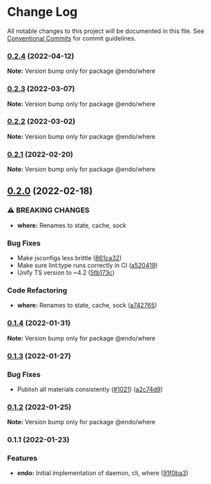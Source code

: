 # Change Log

All notable changes to this project will be documented in this file.
See [Conventional Commits](https://conventionalcommits.org) for commit guidelines.

### [0.2.4](https://github.com/endojs/endo/compare/@endo/where@0.2.3...@endo/where@0.2.4) (2022-04-12)

**Note:** Version bump only for package @endo/where





### [0.2.3](https://github.com/endojs/endo/compare/@endo/where@0.2.2...@endo/where@0.2.3) (2022-03-07)

**Note:** Version bump only for package @endo/where





### [0.2.2](https://github.com/endojs/endo/compare/@endo/where@0.2.1...@endo/where@0.2.2) (2022-03-02)

**Note:** Version bump only for package @endo/where





### [0.2.1](https://github.com/endojs/endo/compare/@endo/where@0.2.0...@endo/where@0.2.1) (2022-02-20)

**Note:** Version bump only for package @endo/where





## [0.2.0](https://github.com/endojs/endo/compare/@endo/where@0.1.4...@endo/where@0.2.0) (2022-02-18)


### ⚠ BREAKING CHANGES

* **where:** Renames to state, cache, sock

### Bug Fixes

* Make jsconfigs less brittle ([861ca32](https://github.com/endojs/endo/commit/861ca32a72f0a48410fd93b1cbaaad9139590659))
* Make sure lint:type runs correctly in CI ([a520419](https://github.com/endojs/endo/commit/a52041931e72cb7b7e3e21dde39c099cc9f262b0))
* Unify TS version to ~4.2 ([5fb173c](https://github.com/endojs/endo/commit/5fb173c05c9427dca5adfe66298c004780e8b86c))


### Code Refactoring

* **where:** Renames to state, cache, sock ([a742765](https://github.com/endojs/endo/commit/a742765eb9ef6e7bfd178ce7ded7fa96300fe7f8))



### [0.1.4](https://github.com/endojs/endo/compare/@endo/where@0.1.3...@endo/where@0.1.4) (2022-01-31)

**Note:** Version bump only for package @endo/where





### [0.1.3](https://github.com/endojs/endo/compare/@endo/where@0.1.2...@endo/where@0.1.3) (2022-01-27)


### Bug Fixes

* Publish all materials consistently ([#1021](https://github.com/endojs/endo/issues/1021)) ([a2c74d9](https://github.com/endojs/endo/commit/a2c74d9de68a325761d62e1b2187a117ef884571))



### [0.1.2](https://github.com/endojs/endo/compare/@endo/where@0.1.1...@endo/where@0.1.2) (2022-01-25)

**Note:** Version bump only for package @endo/where





### 0.1.1 (2022-01-23)


### Features

* **endo:** Initial implementation of daemon, cli, where ([91f0ba3](https://github.com/endojs/endo/commit/91f0ba33201ae00624c84fe8cc99e7928ac44fdf))
